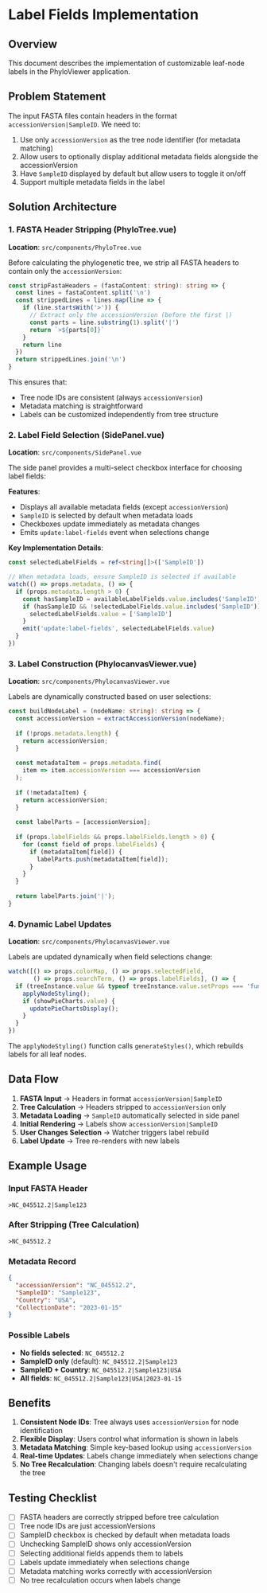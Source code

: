 # Label Fields Implementation

## Overview
This document describes the implementation of customizable leaf-node labels in the PhyloViewer application.

## Problem Statement
The input FASTA files contain headers in the format `accessionVersion|SampleID`. We need to:
1. Use only `accessionVersion` as the tree node identifier (for metadata matching)
2. Allow users to optionally display additional metadata fields alongside the accessionVersion
3. Have `SampleID` displayed by default but allow users to toggle it on/off
4. Support multiple metadata fields in the label

## Solution Architecture

### 1. FASTA Header Stripping (PhyloTree.vue)
**Location**: `src/components/PhyloTree.vue`

Before calculating the phylogenetic tree, we strip all FASTA headers to contain only the `accessionVersion`:

```typescript
const stripFastaHeaders = (fastaContent: string): string => {
  const lines = fastaContent.split('\n')
  const strippedLines = lines.map(line => {
    if (line.startsWith('>')) {
      // Extract only the accessionVersion (before the first |)
      const parts = line.substring(1).split('|')
      return `>${parts[0]}`
    }
    return line
  })
  return strippedLines.join('\n')
}
```

This ensures that:
- Tree node IDs are consistent (always `accessionVersion`)
- Metadata matching is straightforward
- Labels can be customized independently from tree structure

### 2. Label Field Selection (SidePanel.vue)
**Location**: `src/components/SidePanel.vue`

The side panel provides a multi-select checkbox interface for choosing label fields:

**Features**:
- Displays all available metadata fields (except `accessionVersion`)
- `SampleID` is selected by default when metadata loads
- Checkboxes update immediately as metadata changes
- Emits `update:label-fields` event when selections change

**Key Implementation Details**:
```typescript
const selectedLabelFields = ref<string[]>(['SampleID'])

// When metadata loads, ensure SampleID is selected if available
watch(() => props.metadata, () => {
  if (props.metadata.length > 0) {
    const hasSampleID = availableLabelFields.value.includes('SampleID')
    if (hasSampleID && !selectedLabelFields.value.includes('SampleID')) {
      selectedLabelFields.value = ['SampleID']
    }
    emit('update:label-fields', selectedLabelFields.value)
  }
})
```

### 3. Label Construction (PhylocanvasViewer.vue)
**Location**: `src/components/PhylocanvasViewer.vue`

Labels are dynamically constructed based on user selections:

```typescript
const buildNodeLabel = (nodeName: string): string => {
  const accessionVersion = extractAccessionVersion(nodeName);
  
  if (!props.metadata.length) {
    return accessionVersion;
  }
  
  const metadataItem = props.metadata.find(
    item => item.accessionVersion === accessionVersion
  );
  
  if (!metadataItem) {
    return accessionVersion;
  }
  
  const labelParts = [accessionVersion];
  
  if (props.labelFields && props.labelFields.length > 0) {
    for (const field of props.labelFields) {
      if (metadataItem[field]) {
        labelParts.push(metadataItem[field]);
      }
    }
  }
  
  return labelParts.join('|');
}
```

### 4. Dynamic Label Updates
**Location**: `src/components/PhylocanvasViewer.vue`

Labels are updated dynamically when field selections change:

```typescript
watch([() => props.colorMap, () => props.selectedField, 
       () => props.searchTerm, () => props.labelFields], () => {
  if (treeInstance.value && typeof treeInstance.value.setProps === 'function') {
    applyNodeStyling();
    if (showPieCharts.value) {
      updatePieChartsDisplay();
    }
  }
})
```

The `applyNodeStyling()` function calls `generateStyles()`, which rebuilds labels for all leaf nodes.

## Data Flow

1. **FASTA Input** → Headers in format `accessionVersion|SampleID`
2. **Tree Calculation** → Headers stripped to `accessionVersion` only
3. **Metadata Loading** → `SampleID` automatically selected in side panel
4. **Initial Rendering** → Labels show `accessionVersion|SampleID`
5. **User Changes Selection** → Watcher triggers label rebuild
6. **Label Update** → Tree re-renders with new labels

## Example Usage

### Input FASTA Header
```
>NC_045512.2|Sample123
```

### After Stripping (Tree Calculation)
```
>NC_045512.2
```

### Metadata Record
```json
{
  "accessionVersion": "NC_045512.2",
  "SampleID": "Sample123",
  "Country": "USA",
  "CollectionDate": "2023-01-15"
}
```

### Possible Labels
- **No fields selected**: `NC_045512.2`
- **SampleID only** (default): `NC_045512.2|Sample123`
- **SampleID + Country**: `NC_045512.2|Sample123|USA`
- **All fields**: `NC_045512.2|Sample123|USA|2023-01-15`

## Benefits

1. **Consistent Node IDs**: Tree always uses `accessionVersion` for node identification
2. **Flexible Display**: Users control what information is shown in labels
3. **Metadata Matching**: Simple key-based lookup using `accessionVersion`
4. **Real-time Updates**: Labels change immediately when selections change
5. **No Tree Recalculation**: Changing labels doesn't require recalculating the tree

## Testing Checklist

- [ ] FASTA headers are correctly stripped before tree calculation
- [ ] Tree node IDs are just accessionVersions
- [ ] SampleID checkbox is checked by default when metadata loads
- [ ] Unchecking SampleID shows only accessionVersion
- [ ] Selecting additional fields appends them to labels
- [ ] Labels update immediately when selections change
- [ ] Metadata matching works correctly with accessionVersion
- [ ] No tree recalculation occurs when labels change
